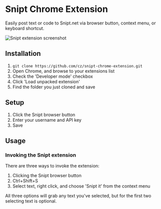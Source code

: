 # Snipt Chrome Extension

Easily post text or code to Snipt.net via browser button, context menu, or keyboard shortcut.

![Snipt extension screenshot](http://i.imgur.com/6Geb5.png)

## Installation

1. `git clone https://github.com/cz/snipt-chrome-extension.git`
2. Open Chrome, and browse to your extensions list
3. Check the 'Developer mode' checkbox
4. Click 'Load unpacked extension'
5. Find the folder you just cloned and save

## Setup

1. Click the Snipt browser button
2. Enter your username and API key
3. Save

## Usage

### Invoking the Snipt extension

There are three ways to invoke the extension:

1. Clicking the Snipt browser button
2. Ctrl+Shift+S
3. Select text, right click, and choose 'Snipt it' from the context menu

All three options will grab any text you've selected, but for the first two selecting text is optional.